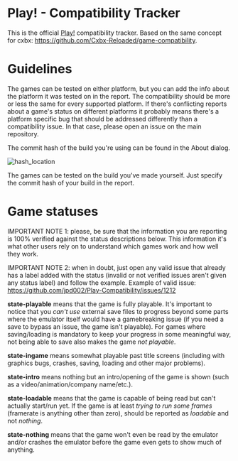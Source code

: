 # Play! - Compatibility Tracker

This is the official [Play!](https://github.com/jpd002/Play-) compatibility tracker. Based on the same concept for cxbx: https://github.com/Cxbx-Reloaded/game-compatibility.

# Guidelines

The games can be tested on either platform, but you can add the info about the platform it was tested on in the report. The compatibility should be more or less the same for every supported platform. If there's conflicting reports about a game's status on different platforms it probably means there's a platform specific bug that should be addressed differently than a compatibility issue. In that case, please open an issue on the main repository.

The commit hash of the build you're using can be found in the About dialog.

![hash_location](hash_location.png)

The games can be tested on the build you've made yourself. Just specify the commit hash of your build in the report.

# Game statuses

IMPORTANT NOTE 1: please, be sure that the information you are reporting is 100% verified against the status descriptions below. This information it's what other users rely on to understand which games work and how well they work.

IMPORTANT NOTE 2: when in doubt, just open any valid issue that already has a label added with the status (invalid or not verified issues aren't given any status label) and follow the example. Example of valid issue: https://github.com/jpd002/Play-Compatibility/issues/1212

**state-playable** means that the game is fully playable. It's important to notice that you _can't use_ external save files to progress beyond some parts where the emulator itself would have a gamebreaking issue (if you need a save to bypass an issue, the game isn't playable). For games where saving/loading is mandatory to keep your progress in some meaningful way, not being able to save also makes the game _not playable_.

**state-ingame** means somewhat playable past title screens (including with graphics bugs, crashes, saving, loading and other major problems).

**state-intro** means nothing but an intro/opening of the game is shown (such as a video/animation/company name/etc.).

**state-loadable** means that the game is capable of being read but can't actually start/run yet. If the game is at least _trying to run some frames_ (framerate is anything other than zero), should be reported as _loadable_ and not _nothing_.

**state-nothing** means that the game won't even be read by the emulator and/or crashes the emulator before the game even gets to show much of anything.
